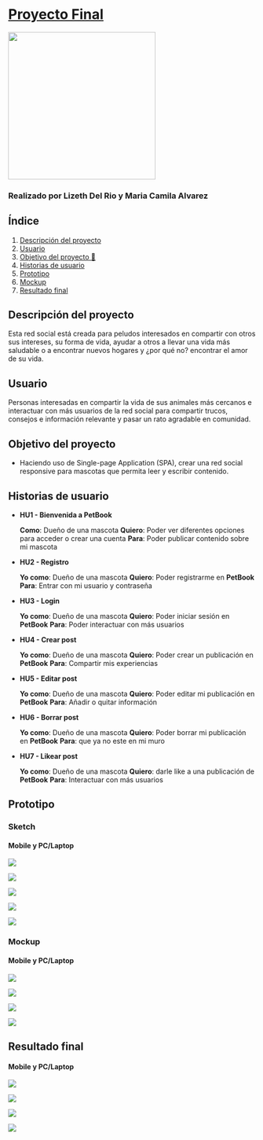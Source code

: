 # **[Proyecto Final](https://liz-14.github.io/BOG003-social-network/src/#/)**

<img src="https://i.imgur.com/w0HW4kJ.png" width="300"/>

### Realizado por Lizeth Del Rio y Maria Camila Alvarez


## Índice

1. [Descripción del proyecto](#Descripción-del-proyecto)
2. [Usuario](#Usuario)
3. [Objetivo del proyecto 🎯](#Objetivo-del-proyecto-🎯)
4. [Historias de usuario](#Historias-de-usuario)
5. [Prototipo](#Prototipo)
6. [Mockup](#Mockup)
7. [Resultado final](#Resultado-final)



## Descripción del proyecto

Esta red social está creada para peludos interesados en compartir con otros sus intereses, su forma de vida, ayudar a otros a llevar una vida más saludable o a encontrar nuevos hogares y ¿por qué no? encontrar el amor de su vida.

## Usuario

Personas interesadas en compartir la vida de sus animales más cercanos e interactuar con más usuarios de la red social para compartir trucos, consejos e información relevante y pasar un rato agradable en comunidad.

## Objetivo del proyecto
- Haciendo uso de Single-page Application (SPA), crear una red social responsive para mascotas que permita leer y escribir contenido.

## Historias de usuario

* **HU1 - Bienvenida a PetBook**

  **Como**: Dueño de una mascota
  **Quiero**: Poder ver diferentes opciones para acceder o crear una cuenta 
  **Para**: Poder publicar contenido sobre mi mascota

* **HU2 - Registro**

  **Yo como**: Dueño de una mascota
  **Quiero**: Poder registrarme en **PetBook**
  **Para**: Entrar con mi usuario y contraseña
  
* **HU3 - Login**

  **Yo como**: Dueño de una mascota
  **Quiero**: Poder iniciar sesión en **PetBook**
  **Para**: Poder interactuar con más usuarios 
  
* **HU4 - Crear post**

  **Yo como**: Dueño de una mascota
  **Quiero**: Poder crear un publicación en     **PetBook**
  **Para**: Compartir mis experiencias
  
* **HU5 - Editar post**

  **Yo como**: Dueño de una mascota
  **Quiero**: Poder editar mi publicación en **PetBook**
  **Para**: Añadir o quitar información  
  
* **HU6 - Borrar post**

  **Yo como**: Dueño de una mascota
  **Quiero**: Poder borrar mi publicación en **PetBook**
  **Para**: que ya no este en mi muro
  
* **HU7 - Likear post**

  **Yo como**: Dueño de una mascota
  **Quiero**: darle like a una publicación de **PetBook**
  **Para**: Interactuar con más usuarios
  

## Prototipo

### Sketch
#### Mobile y PC/Laptop

![](https://i.imgur.com/FAkRDRF.png)

![](https://i.imgur.com/IBNpr0B.png)

![](https://i.imgur.com/uv10Skt.png)

![](https://i.imgur.com/7GjEer3.png)

![](https://i.imgur.com/F7Fan78.png)


### Mockup

#### Mobile y PC/Laptop

![](https://i.imgur.com/Yl36zuG.png)

![](https://i.imgur.com/QdL6iuM.png)

![](https://i.imgur.com/pUsYymx.png)

![](https://i.imgur.com/SLCugMO.png)

## Resultado final

#### Mobile y PC/Laptop

![](https://i.imgur.com/MNxtzrc.jpg)

![](https://i.imgur.com/2WlbiiZ.jpg)

![](https://i.imgur.com/0UbrqNk.jpg)

![](https://i.imgur.com/Ylq2B5W.jpg)